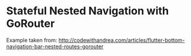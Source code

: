 # Stateful Nested Navigation with GoRouter

Example taken from: http://codewithandrea.com/articles/flutter-bottom-navigation-bar-nested-routes-gorouter